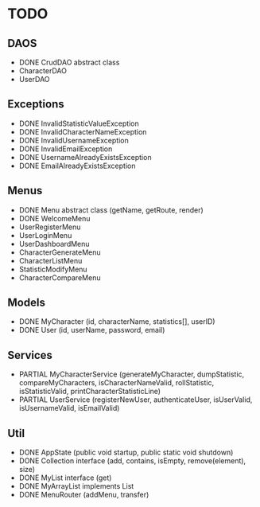 # TODO

## DAOS
- DONE CrudDAO abstract class
- CharacterDAO
- UserDAO

## Exceptions
- DONE InvalidStatisticValueException
- DONE InvalidCharacterNameException
- DONE InvalidUsernameException
- DONE InvalidEmailException
- DONE UsernameAlreadyExistsException
- DONE EmailAlreadyExistsException

## Menus
- DONE Menu abstract class (getName, getRoute, render)
- DONE WelcomeMenu
- UserRegisterMenu
- UserLoginMenu
- UserDashboardMenu
- CharacterGenerateMenu
- CharacterListMenu
- StatisticModifyMenu
- CharacterCompareMenu

## Models
- DONE MyCharacter (id, characterName, statistics[], userID)
- DONE User (id, userName, password, email)

## Services
- PARTIAL MyCharacterService (generateMyCharacter, dumpStatistic, compareMyCharacters, isCharacterNameValid, rollStatistic, isStatisticValid, printCharacterStatisticLine)
- PARTIAL UserService (registerNewUser, authenticateUser, isUserValid, isUsernameValid, isEmailValid)

## Util
- DONE AppState (public void startup, public static void shutdown)
- DONE Collection interface (add, contains, isEmpty, remove(element), size)
- DONE MyList interface (get)
- DONE MyArrayList implements List
- DONE MenuRouter (addMenu, transfer)
